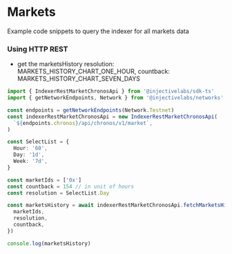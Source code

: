 # Markets

Example code snippets to query the indexer for all markets data

### Using HTTP REST

- get the marketsHistory resolution: MARKETS_HISTORY_CHART_ONE_HOUR, countback: MARKETS_HISTORY_CHART_SEVEN_DAYS

```ts
import { IndexerRestMarketChronosApi } from '@injectivelabs/sdk-ts'
import { getNetworkEndpoints, Network } from '@injectivelabs/networks'

const endpoints = getNetworkEndpoints(Network.Testnet)
const indexerRestMarketChronosApi = new IndexerRestMarketChronosApi(
  `${endpoints.chronos}/api/chronos/v1/market`,
)

const SelectList = {
  Hour: '60',
  Day: '1d',
  Week: '7d',
}

const marketIds = ['0x']
const countback = 154 // in unit of hours
const resolution = SelectList.Day

const marketsHistory = await indexerRestMarketChronosApi.fetchMarketsHistory({
  marketIds,
  resolution,
  countback,
})

console.log(marketsHistory)
```
